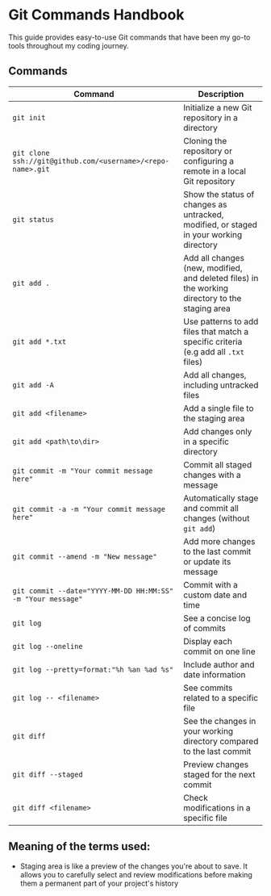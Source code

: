 # Git Commands Handbook

This guide provides easy-to-use Git commands that have been my go-to tools throughout my coding journey. 

## Commands

| Command | Description |
| ------- | ----------- |
| `git init` | Initialize a new Git repository in a directory |
| `git clone ssh://git@github.com/<username>/<repo-name>.git` | Cloning the repository or configuring a remote in a local Git repository |
| `git status` | Show the status of changes as untracked, modified, or staged in your working directory |
| `git add . ` | Add all changes (new, modified, and deleted files) in the working directory to the staging area |
| `git add *.txt ` | Use patterns to add files that match a specific criteria (e.g add all `.txt` files)|
| `git add -A ` | Add all changes, including untracked files |
| `git add <filename>` | Add a single file to the staging area |
| `git add <path\to\dir>` | Add changes only in a specific directory |
| `git commit -m "Your commit message here"` | Commit all staged changes with a message |
| `git commit -a -m "Your commit message here"` | Automatically stage and commit all changes (without `git add`) |
| `git commit --amend -m "New message"` | Add more changes to the last commit or update its message |
| `git commit --date="YYYY-MM-DD HH:MM:SS" -m "Your message"` | Commit with a custom date and time |
| `git log` | See a concise log of commits |
| `git log --oneline` | Display each commit on one line |
| `git log --pretty=format:"%h %an %ad %s"` | Include author and date information |
| `git log -- <filename>` | See commits related to a specific file |
| `git diff` | See the changes in your working directory compared to the last commit |
| `git diff --staged` | Preview changes staged for the next commit |
| `git diff <filename>` | Check modifications in a specific file |


## Meaning of the terms used:

- Staging area is like a preview of the changes you're about to save. It allows you to carefully select and review modifications before making them a permanent part of your project's history

